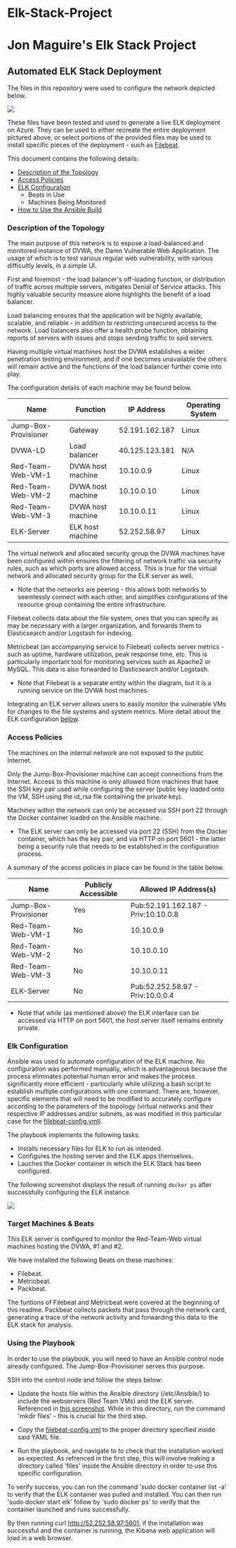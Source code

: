 # Elk-Stack-Project
# Jon Maguire's Elk Stack Project

## Automated ELK Stack Deployment

The files in this repository were used to configure the network depicted below.

<img src="https://github.com/SerratedGrin/Elk-Stack-Project/blob/master/ELK%20Diagram.jpg" />

These files have been tested and used to generate a live ELK deployment on Azure. They can be used to either recreate the entire deployment pictured above, or select portions of the provided files may be used to install specific pieces of the deployment - such as [Filebeat](https://github.com/SerratedGrin/Elk-Stack-Project/blob/master/filebeat-config.yml).


This document contains the following details:
- [Description of the Topology](https://github.com/SerratedGrin/Elk-Stack-Project#description-of-the-topology)
- [Access Policies](https://github.com/SerratedGrin/Elk-Stack-Project#access-policies)
- [ELK Configuration](https://github.com/SerratedGrin/Elk-Stack-Project#elk-configuration)
  - Beats in Use
  - Machines Being Monitored
- [How to Use the Ansible Build](https://github.com/SerratedGrin/Elk-Stack-Project#using-the-playbook)


### Description of the Topology

The main purpose of this network is to expose a load-balanced and monitored instance of DVWA, the Damn Vulnerable Web Application. The usage of which is to test various regular web vulnerability, with various difficultly levels, in a simple UI.

First and foremost - the load balancer's off-loading function, or distribution of traffic across multiple servers, mitigates Denial of Service attacks. This highly valuable security measure alone highlights the benefit of a load balancer.

Load balancing ensures that the application will be highly available, scalable, and reliable - in addition to restricting unsecured access to the network. Load balancers also offer a health probe function, obtaining reports of servers with issues and stops sending traffic to said servers. 

Having multiple virtual machines host the DVWA establishes a wider penetration testing environment, and if one becomes unavailable the others will remain active and the functions of the load balancer further come into play.

The configuration details of each machine may be found below.

| Name                 | Function          | IP Address     | Operating System |
|----------------------|-------------------|----------------|------------------|
| Jump-Box-Provisioner | Gateway           | 52.191.162.187 | Linux            |
| DVWA-LD              | Load balancer     | 40.125.123.181 | N/A              |
| Red-Team-Web-VM-1    | DVWA host machine | 10.10.0.9      | Linux            |
| Red-Team-Web-VM-2    | DVWA host machine | 10.10.0.10     | Linux            |
| Red-Team-Web-VM-3    | DVWA host machine | 10.10.0.11     | Linux            |
| ELK-Server           | ELK host machine  | 52.252.58.97   | Linux            |


The virtual network and allocated security group the DVWA machines have been configured within ensures the filtering of network traffic via security rules, such as which ports are allowed access. This is true for the virtual network and allocated security group for the ELK server as well. 

  - Note that the networks are peering - this allows both networks to seemlessly connect with each other, and simplifies configurations of the resource group containing the entire infrastructure.

Filebeat collects data about the file system, ones that you can specify as may be necessary with a larger organization, and forwards them to Elasticsearch and/or Logstash for indexing.

Metricbeat (an accompanying service to Filebeat) collects server metrics - such as uptime, hardware utilization, peak response time, etc. This is particularly important tool for monitoring services such as Apache2 or MySQL. This data is also forwarded to Elasticsearch and/or Logstash.

 - Note that Filebeat is a separate entity within the diagram, but it is a running service on the DVWA host machines. 

Integrating an ELK server allows users to easily monitor the vulnerable VMs for changes to the file systems and system metrics. More detail about the ELK configuration [below](https://github.com/SerratedGrin/Elk-Stack-Project#elk-configuration).



### Access Policies

The machines on the internal network are not exposed to the public Internet. 

Only the Jump-Box-Provisioner machine can accept connections from the Internet. Access to this machine is only allowed from machines that have the SSH key pair used while configuring the server (public key loaded onto the VM, SSH using the id_rsa file containing the private key).

Machines within the network can only be accessed via SSH port 22 through the Docker container loaded on the Ansible machine.
- The ELK server can only be accessed via port 22 (SSH) from the Docker container, which has the key pair, and via HTTP on port 5601 - the latter being a security rule that needs to be established in the configuration process.

A summary of the access policies in place can be found in the table below.

| Name                 | Publicly Accessible | Allowed IP Address(s)               |
|----------------------|---------------------|-------------------------------------|
| Jump-Box-Provisioner | Yes                 | Pub:52.191.162.187 - Priv:10.10.0.8 |
| Red-Team-Web-VM-1    | No                  | 10.10.0.9                           |
| Red-Team-Web-VM-2    | No                  | 10.10.0.10                          |
| Red-Team-Web-VM-3    | No                  | 10.10.0.11                          |
| ELK-Server           | No                  | Pub:52.252.58.97 - Priv:10.0.0.4    |

 - Note that while (as mentioned above) the ELK interface can be accessed via HTTP on port 5601, the host server itself remains entirely private.

### Elk Configuration

Ansible was used to automate configuration of the ELK machine. No configuration was performed manually, which is advantageous because the process eliminates potential human error and makes the process significantly more efficient - particularly while utilizing a bash script to establish multiple configurations with one command. There are, however, specific elements that will need to be modified to accurately configure according to the parameters of the topology (virtual networks and their respective IP addresses and/or subnets, as was modified in this particular case for the [filebeat-config.yml](https://github.com/SerratedGrin/Elk-Stack-Project/blob/master/filebeat-config.yml)).

The playbook implements the following tasks:
- Installs necessary files for ELK to run as intended.
- Configures the hosting server and the ELK apps themselves.
- Lauches the Docker container in which the ELK Stack has been configured.

The following screenshot displays the result of running `docker ps` after successfully configuring the ELK instance.

<img src="https://github.com/SerratedGrin/Elk-Stack-Project/blob/master/Docker%20PS%20Elk.png" />

### Target Machines & Beats
This ELK server is configured to monitor the Red-Team-Web virtual machines hosting the DVWA, #1 and #2.

We have installed the following Beats on these machines:
- Filebeat.
- Metricbeat.
- Packbeat.

The funtions of Filebeat and Metricbeat were covered at the beginning of this readme. Packbeat collects packets that pass through the network card, generating a trace of the network activity and forwarding this data to the ELK stack for analysis.

### Using the Playbook
In order to use the playbook, you will need to have an Ansible control node already configured. The Jump-Box-Provisioner serves this purpose.

SSH into the control node and follow the steps below:

- Update the hosts file within the Ansible directory (/etc/Ansible/) to include the webservers (Red Team VMs) and the ELK server. Referenced in [this screenshot](https://github.com/SerratedGrin/Elk-Stack-Project/blob/master/Ansible%20Hosts%20cap.png). While in this directory, run the command 'mkdir files' - this is crucial for the third step.

- Copy the [filebeat-config.yml](https://github.com/SerratedGrin/Elk-Stack-Project/blob/master/filebeat-config.yml) to the proper directory specified inside said YAML file. 

- Run the playbook, and navigate to to check that the installation worked as expected. As refrenced in the first step, this will involve making a directory called 'files' inside the Ansible directory in order to use this specific configuration.

To verify success, you can run the command 'sudo docker container list -a' to verify that the ELK container was pulled and installed. You can then run 'sudo docker start elk' follow by 'sudo docker ps' to verify that the container launched and runs successfully.

By then running curl http://52.252.58.97:5601, if the installation was successful and the container is running, the Kibana web application will load in a web browser.

